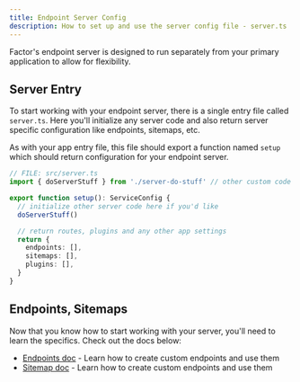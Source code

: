 ```yaml
---
title: Endpoint Server Config
description: How to set up and use the server config file - server.ts
---
```


Factor's endpoint server is designed to run separately from your primary application to allow for flexibility.

## Server Entry

To start working with your endpoint server, there is a single entry file called `server.ts`. Here you'll initialize any server code and also return server specific configuration like endpoints, sitemaps, etc.

As with your app entry file, this file should export a function named `setup` which should return configuration for your endpoint server.

```ts
// FILE: src/server.ts
import { doServerStuff } from './server-do-stuff' // other custom code

export function setup(): ServiceConfig {
  // initialize other server code here if you'd like
  doServerStuff()

  // return routes, plugins and any other app settings
  return {
    endpoints: [],
    sitemaps: [],
    plugins: [],
  }
}
```

## Endpoints, Sitemaps

Now that you know how to start working with your server, you'll need to learn the specifics. Check out the docs below:

- [Endpoints doc](./endpoints) - Learn how to create custom endpoints and use them
- [Sitemap doc](./sitemaps) - Learn how to create custom endpoints and use them
